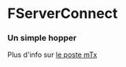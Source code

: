 # FServerConnect

### Un simple hopper

Plus d'info sur [le poste mTx](https://www.mtxserv.fr/forums/threads/release-fserverconnect.45465/)

